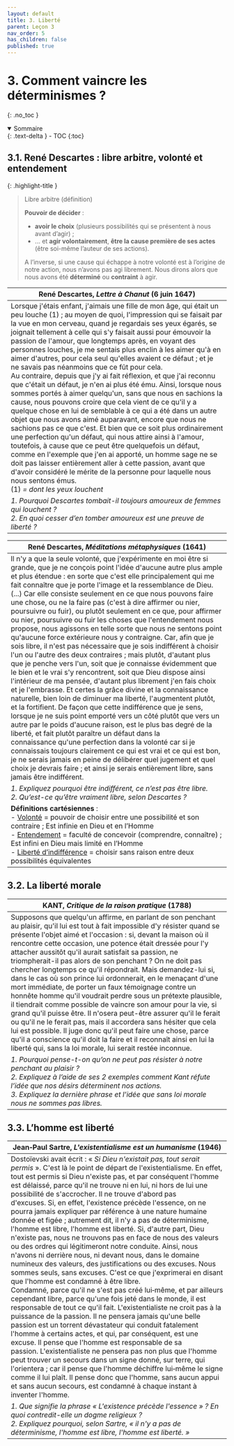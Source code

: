 ```yaml
---
layout: default
title: 3. Liberté
parent: Leçon 3
nav_order: 5
has_children: false
published: true
---
```

# 3. Comment vaincre les déterminismes ?
{: .no_toc }

<details open markdown="block">
  <summary>
    Sommaire
  </summary>
  {: .text-delta }
- TOC
{:toc}
</details>

## 3.1. René Descartes : libre arbitre, volonté et entendement

{: .highlight-title }
>Libre arbitre (définition)
>
>**Pouvoir de décider** : 
>- **avoir le choix** (plusieurs possibilités qui se présentent à nous avant d’agir) ; 
>- ... et **agir volontairement**, **être la cause première de ses actes** (être soi-même l’auteur de ses actions). 
>
>A l’inverse, si une cause qui échappe à notre volonté est à l’origine de notre action, nous n’avons pas agi librement. Nous dirons alors que nous avons été **déterminé** ou **contraint** à agir. 

| René Descartes, *Lettre à Chanut* (6 juin 1647)   |
| -------------------------------------- |
| Lorsque j'étais enfant, j'aimais une fille de mon âge, qui était un peu louche (1) ; au moyen de quoi, l'impression qui se faisait par la vue en mon cerveau, quand je regardais ses yeux égarés, se joignait tellement à celle qui s'y faisait aussi pour émouvoir la passion de l'amour, que longtemps après, en voyant des personnes louches, je me sentais plus enclin à les aimer qu'à en aimer d'autres, pour cela seul qu'elles avaient ce défaut ; et je ne savais pas néanmoins que ce fût pour cela. <br>Au contraire, depuis que j'y ai fait réflexion, et que j'ai reconnu que c'était un défaut, je n'en ai plus été ému. Ainsi, lorsque nous sommes portés à aimer quelqu'un, sans que nous en sachions la cause, nous pouvons croire que cela vient de ce qu'il y a quelque chose en lui de semblable à ce qui a été dans un autre objet que nous avons aimé auparavant, encore que nous ne sachions pas ce que c'est. Et bien que ce soit plus ordinairement une perfection qu'un défaut, qui nous attire ainsi à l'amour, toutefois, à cause que ce peut être quelquefois un défaut, comme en l'exemple que j'en ai apporté, un homme sage ne se doit pas laisser entièrement aller à cette passion, avant que d'avoir considéré le mérite de la personne pour laquelle nous nous sentons émus.<br>\(1) *= dont les yeux louchent* |
| *1. Pourquoi Descartes tombait-il toujours amoureux de femmes qui louchent ? <br />2. En quoi cesser d’en tomber amoureux est une preuve de liberté ?*  |

| René Descartes, *Méditations métaphysiques* (1641)     |
| ----------------------------------------------------------- |
| Il n'y a que la seule volonté, que j'expérimente en moi être si grande, que je ne conçois point l'idée d'aucune autre plus ample et plus étendue : en sorte que c'est elle principalement qui me fait connaître que je porte l'image et la ressemblance de Dieu. (...) Car elle consiste seulement en ce que nous pouvons faire une chose, ou ne la faire pas (c'est à dire affirmer ou nier, poursuivre ou fuir), ou plutôt seulement en ce que, pour affirmer ou nier, poursuivre ou fuir les choses que l'entendement nous propose, nous agissons en telle sorte que nous ne sentons point qu'aucune force extérieure nous y contraigne. Car, afin que je sois libre, il n'est pas nécessaire que je sois indifférent à choisir l'un ou l'autre des deux contraires ; mais plutôt, d'autant plus que je penche vers l'un, soit que je connaisse évidemment que le bien et le vrai s'y rencontrent, soit que Dieu dispose ainsi l'intérieur de ma pensée, d'autant plus librement j'en fais choix et je l'embrasse. Et certes la grâce divine et la connaissance naturelle, bien loin de diminuer ma liberté, l'augmentent plutôt, et la fortifient. De façon que cette indifférence que je sens, lorsque je ne suis point emporté vers un côté plutôt que vers un autre par le poids d'aucune raison, est le plus bas degré de la liberté, et fait plutôt paraître un défaut dans la<br>connaissance qu'une perfection dans la volonté car si je connaissais toujours clairement ce qui est vrai et ce qui est bon, je ne serais jamais en peine de délibérer quel jugement et quel choix je devrais faire ; et ainsi je serais entièrement libre, sans jamais être indifférent. |
| *1. Expliquez pourquoi être indifférent, ce n’est pas être libre.<br>2. Qu’est-ce qu’être vraiment libre, selon Descartes ?*   |
| **Définitions cartésiennes** :<br>- <u>Volonté</u> = pouvoir de choisir entre une possibilité et son contraire ; Est infinie en Dieu et en l’Homme<br>- <u>Entendement</u> = faculté de concevoir (comprendre, connaître) ; Est infini en Dieu mais limité en l’Homme<br>- <u>Liberté d’indifférence</u> = choisir sans raison entre deux possibilités équivalentes  |



## 3.2. La liberté morale

| **KANT**, _Critique de la raison pratique_ (1788)  |
| --------------------------------------------------- |
| Supposons que quelqu'un affirme, en parlant de son penchant au plaisir, qu'il lui est tout à fait impossible d'y résister quand se présente l'objet aimé et l'occasion : si, devant la maison où il rencontre cette occasion, une potence était dressée pour l'y attacher aussitôt qu'il aurait satisfait sa passion, ne triompherait-il pas alors de son penchant ? On ne doit pas chercher longtemps ce qu'il répondrait. Mais demandez-lui si, dans le cas où son prince lui ordonnerait, en le menaçant d'une mort immédiate, de porter un faux témoignage contre un honnête homme qu'il voudrait perdre sous un prétexte plausible, il tiendrait comme possible de vaincre son amour pour la vie, si grand qu'il puisse être. Il n'osera peut-être assurer qu'il le ferait ou qu'il ne le ferait pas, mais il accordera sans hésiter que cela lui est possible. Il juge donc qu'il peut faire une chose, parce qu'il a conscience qu'il doit la faire et il reconnaît ainsi en lui la liberté qui, sans la loi morale, lui serait restée inconnue. |
| *1. Pourquoi pense-t-on qu’on ne peut pas résister à notre penchant au plaisir ?<br>2. Expliquez à l’aide de ses 2 exemples comment Kant réfute l’idée que nos désirs déterminent nos actions.<br>3. Expliquez la dernière phrase et l’idée que sans loi morale nous ne sommes pas libres.*  |

## 3.3. L’homme est liberté

| Jean‑Paul Sartre, _L'existentialisme est un humanisme_ (1946)  |
| ---------------------------------------------------------------- |
| Dostoïevski avait écrit : « *Si Dieu n'existait pas, tout serait permis* ». C'est là le point de départ de l'existentialisme. En effet, tout est permis si Dieu n'existe pas, et par conséquent l'homme est délaissé, parce qu'il ne trouve ni en lui, ni hors de lui une possibilité de s'accrocher. Il ne trouve d'abord pas d'excuses. Si, en effet, l'existence précède l'essence, on ne pourra jamais expliquer par référence à une nature humaine donnée et figée ; autrement dit, il n'y a pas de déterminisme, l'homme est libre, l'homme est liberté. Si, d'autre part, Dieu n'existe pas, nous ne trouvons pas en face de nous des valeurs ou des ordres qui légitimeront notre conduite. Ainsi, nous n'avons ni derrière nous, ni devant nous, dans le domaine numineux des valeurs, des justifications ou des excuses. Nous sommes seuls, sans excuses. C'est ce que j'exprimerai en disant que l'homme est condamné à être libre.  <br>Condamné, parce qu'il ne s'est pas créé lui‑même, et par ailleurs cependant libre, parce qu'une fois jeté dans le monde, il est responsable de tout ce qu'il fait. L'existentialiste ne croit pas à la puissance de la passion. Il ne pensera jamais qu'une belle passion est un torrent dévastateur qui conduit fatalement l'homme à certains actes, et qui, par conséquent, est une excuse. Il pense que l'homme est responsable de sa passion. L'existentialiste ne pensera pas non plus que l'homme peut trouver un secours dans un signe donné, sur terre, qui l'orientera ; car il pense que l'homme déchiffre lui‑même le signe comme il lui plaît. Il pense donc que l'homme, sans aucun appui et sans aucun secours, est condamné à chaque instant à inventer l'homme. |
| *1. Que signifie la phrase « L'existence précède l'essence » ? En quoi contredit-elle un dogme religieux ?<br>2. Expliquez pourquoi, selon Sartre, « il n'y a pas de déterminisme, l'homme est libre, l'homme est liberté. »*  |





